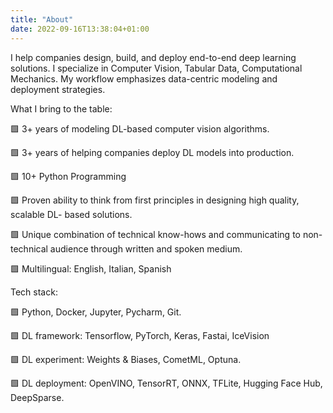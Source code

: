 ```yaml
---
title: "About"
date: 2022-09-16T13:38:04+01:00
---
```


I help companies design, build, and deploy end-to-end deep learning solutions.
I specialize in Computer Vision, Tabular Data, Computational Mechanics.
My workflow emphasizes data-centric modeling and deployment strategies.

What I bring to the table:

<p>🟩 3+ years of modeling DL-based computer vision algorithms.</p>
<p>🟩 3+ years of helping companies deploy DL models into production.</p>

<p>🟩 10+ Python Programming</p>
<p>🟩 Proven ability to think from first principles in designing high quality, scalable DL- based solutions.</p>
<p>🟩 Unique combination of technical know-hows and communicating to non-technical audience through written and spoken medium.</p>
<p>🟩 Multilingual: English, Italian, Spanish</p>

Tech stack:
<p>🟩 Python, Docker, Jupyter, Pycharm, Git.</p>
<p>🟩 DL framework: Tensorflow, PyTorch, Keras, Fastai, IceVision</p>
<p>🟩 DL experiment: Weights & Biases, CometML, Optuna.</p>
<p>🟩 DL deployment: OpenVINO, TensorRT, ONNX, TFLite, Hugging Face Hub, DeepSparse.</p>
